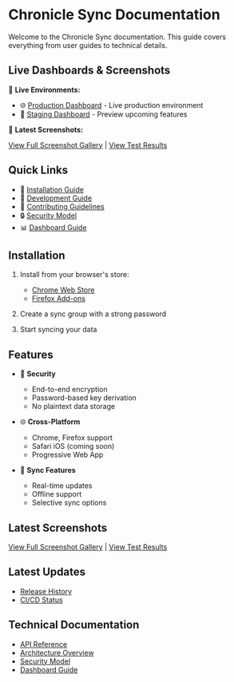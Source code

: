 # Chronicle Sync Documentation

Welcome to the Chronicle Sync documentation. This guide covers everything from user guides to technical details.

## Live Dashboards & Screenshots

🎯 **Live Environments:**

- 🌐 [Production Dashboard](https://dashboard.chroniclesync.xyz) - Live production environment
- 🧪 [Staging Dashboard](https://preview.chronicle-sync.pages.dev) - Preview upcoming features

📸 **Latest Screenshots:**

<div class="screenshot-gallery">
<!-- LATEST_SCREENSHOTS -->
</div>

[View Full Screenshot Gallery](screenshots.html) | [View Test Results](test-results.html)

## Quick Links

- 📱 [Installation Guide](#installation)
- 🔧 [Development Guide](../DEVELOPMENT.md)
- 🤝 [Contributing Guidelines](../CONTRIBUTING.md)
- 🔒 [Security Model](security.md)
- 📊 [Dashboard Guide](dashboard.md)

## Installation

1. Install from your browser's store:

   - [Chrome Web Store](https://chrome.google.com/webstore/detail/chronicle-sync)
   - [Firefox Add-ons](https://addons.mozilla.org/firefox/addon/chronicle-sync)

2. Create a sync group with a strong password
3. Start syncing your data

## Features

- 🔐 **Security**

  - End-to-end encryption
  - Password-based key derivation
  - No plaintext data storage

- 🌐 **Cross-Platform**

  - Chrome, Firefox support
  - Safari iOS (coming soon)
  - Progressive Web App

- 🔄 **Sync Features**
  - Real-time updates
  - Offline support
  - Selective sync options

## Latest Screenshots

<div class="screenshot-grid">
<!-- LATEST_SCREENSHOTS -->
</div>

[View Full Screenshot Gallery](gallery/) | [View Test Results](test-results.html)

## Latest Updates

- [Release History](https://github.com/posix4e/chronicle-sync/releases)
- [CI/CD Status](https://github.com/posix4e/chronicle-sync/actions/workflows/ci.yml)

## Technical Documentation

- [API Reference](api.md)
- [Architecture Overview](architecture.md)
- [Security Model](security.md)
- [Dashboard Guide](dashboard.md)
